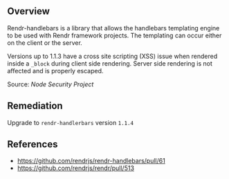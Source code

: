 ## Overview
Rendr-handlebars is a library that allows the handlebars templating engine to be used with Rendr framework projects.  The templating can occur either on the client or the server.

Versions up to 1.1.3 have a cross site scripting (XSS) issue when rendered inside a `_block` during client side rendering. Server side rendering is not affected and is properly escaped.

Source: _Node Security Project_

## Remediation
Upgrade to `rendr-handlerbars` version `1.1.4`

## References
- https://github.com/rendrjs/rendr-handlebars/pull/61
- https://github.com/rendrjs/rendr/pull/513

